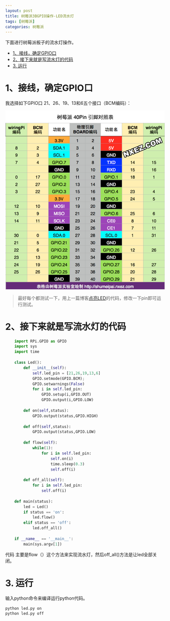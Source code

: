 ```yaml
---
layout: post
title: 树莓派3BGPIO操作-LED流水灯
tags: [树莓派]
categories: 树莓派
---
```


下面进行树莓派板子的流水灯操作。

<!-- TOC -->

- [1、接线，确定GPIO口](#1%e6%8e%a5%e7%ba%bf%e7%a1%ae%e5%ae%9agpio%e5%8f%a3)
- [2、接下来就是写流水灯的代码](#2%e6%8e%a5%e4%b8%8b%e6%9d%a5%e5%b0%b1%e6%98%af%e5%86%99%e6%b5%81%e6%b0%b4%e7%81%af%e7%9a%84%e4%bb%a3%e7%a0%81)
- [3. 运行](#3-%e8%bf%90%e8%a1%8c)

<!-- /TOC -->


# 1、接线，确定GPIO口
我选择如下GPIO口 21、26、19、13和6五个接口（BCM编码）：

![](https://github.com/ZoharAndroid/MarkdownImages/blob/master/2019-08/rpi-pins-40-0.png?raw=true)

> 最好每个都测试一下，用上一篇博客[点亮LED](https://zoharandroid.github.io/2019-08-03-%E6%A0%91%E8%8E%93%E6%B4%BE3BGPIO%E6%93%8D%E4%BD%9C-%E7%82%B9%E4%BA%AELED/)的代码，修改一下pin即可运行测试。

# 2、接下来就是写流水灯的代码

```python
	import RPi.GPIO as GPIO
	import sys
	import time

	class Led():
	    def __init__(self):
	        self.led_pin = [21,26,19,13,6]
	        GPIO.setmode(GPIO.BCM);
	        GPIO.setwarnings(False)
	        for i in self.led_pin:
	            GPIO.setup(i,GPIO.OUT)
	            GPIO.output(i,GPIO.LOW)
	
	    def on(self,status):
	        GPIO.output(status,GPIO.HIGH)
	
	    def off(self,status):
	        GPIO.output(status,GPIO.LOW)
	
	    def flow(self):
	        while(1):
	            for i in self.led_pin:
	                self.on(i)
	                time.sleep(0.3)
	                self.off(i)
	
	    def off_all(self):
	        for i in self.led_pin:
	            self.off(i)

	def main(status):
   	 	led = Led()
    	if status == 'on':
        	led.flow()
   		elif status == 'off':
        	led.off_all()

	if __name__ == '__main__':
    	main(sys.argv[1])
```      
     
代码 主要是flow（）这个方法来实现流水灯，然后off_all()方法是让led全部关闭。

# 3. 运行

输入python命令来编译运行python代码。

```
python led.py on
python led.py off
```

